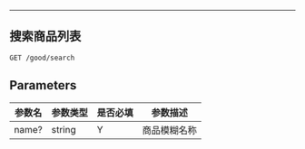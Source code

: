 
---
## 搜索商品列表

```
GET /good/search
```

## Parameters

|参数名|参数类型|是否必填|参数描述|
|-----|--------|-------|--------|
|name?|string|Y|商品模糊名称|
